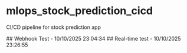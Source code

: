 # mlops_stock_prediction_cicd
CI/CD pipeline for stock prediction app

 # #   W e b h o o k   T e s t   -   1 0 / 1 0 / 2 0 2 5   2 3 : 0 4 : 3 4  
 
 # #   R e a l - t i m e   t e s t   -   1 0 / 1 0 / 2 0 2 5   2 3 : 2 6 : 5 5  
 